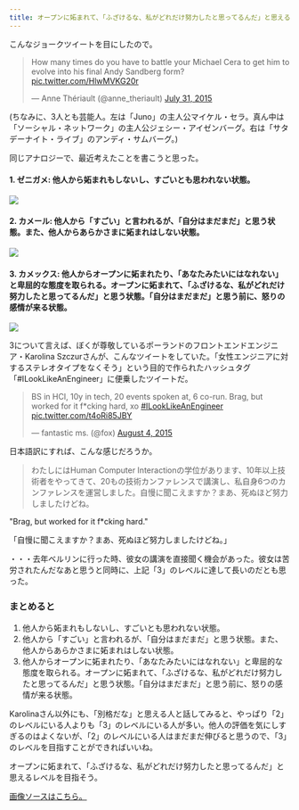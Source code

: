 ```yaml
---
title: オープンに妬まれて、「ふざけるな、私がどれだけ努力したと思ってるんだ」と思えるレベルを目指そう
---
```


こんなジョークツイートを目にしたので。

<blockquote class="twitter-tweet" lang="en"><p lang="en" dir="ltr">How many times do you have to battle your Michael Cera to get him to evolve into his final Andy Sandberg form? <a href="http://t.co/HlwMVKG20r">pic.twitter.com/HlwMVKG20r</a></p>&mdash; Anne Thériault (@anne_theriault) <a href="https://twitter.com/anne_theriault/status/627168315237134336">July 31, 2015</a></blockquote>

(ちなみに、3人とも芸能人。左は「Juno」の主人公マイケル・セラ。真ん中は「ソーシャル・ネットワーク」の主人公ジェシー・アイゼンバーグ。右は「サタデーナイト・ライブ」のアンディ・サムバーグ。)

同じアナロジーで、最近考えたことを書こうと思った。

#### 1. ゼニガメ: 他人から妬まれもしないし、すごいとも思われない状態。

![](http://chibicode.com/assets/images/jealousy/007.png)

#### 2. カメール: 他人から「すごい」と言われるが、「自分はまだまだ」と思う状態。また、他人からあらかさまに妬まれはしない状態。

![](http://chibicode.com/assets/images/jealousy/008.png)

#### 3. カメックス: 他人からオープンに妬まれたり、「あなたみたいにはなれない」と卑屈的な態度を取られる。オープンに妬まれて、「ふざけるな、私がどれだけ努力したと思ってるんだ」と思う状態。「自分はまだまだ」と思う前に、怒りの感情が来る状態。

![](http://chibicode.com/assets/images/jealousy/009.png)

3について言えば、ぼくが尊敬しているポーランドのフロントエンドエンジニア・Karolina Szczurさんが、こんなツイートをしていた。「女性エンジニアに対するステレオタイプをなくそう」という目的で作られたハッシュタグ「#ILookLikeAnEngineer」に便乗したツイートだ。

<blockquote class="twitter-tweet" data-conversation="none" lang="en"><p lang="en" dir="ltr">BS in HCI, 10y in tech, 20 events spoken at, 6 co-run. Brag, but worked for it f*cking hard, xo <a href="https://twitter.com/hashtag/ILookLikeAnEngineer?src=hash">#ILookLikeAnEngineer</a> <a href="http://t.co/t4oRi85JBY">pic.twitter.com/t4oRi85JBY</a></p>&mdash; fantastic ms. (@fox) <a href="https://twitter.com/fox/status/628499258963009536">August 4, 2015</a></blockquote>

日本語訳にすれば、こんな感じだろうか。

> わたしにはHuman Computer Interactionの学位があります、10年以上技術者をやってきて、20もの技術カンファレンスで講演し、私自身6つのカンファレンスを運営しました。自慢に聞こえますか？まあ、死ぬほど努力しましたけどね。

"Brag, but worked for it f*cking hard."

「自慢に聞こえますか？まあ、死ぬほど努力しましたけどね。」

・・・去年ベルリンに行った時、彼女の講演を直接聞く機会があった。彼女は苦労されたんだなあと思うと同時に、上記「3」のレベルに達して長いのだとも思った。

### まとめると

1. 他人から妬まれもしないし、すごいとも思われない状態。
2. 他人から「すごい」と言われるが、「自分はまだまだ」と思う状態。また、他人からあらかさまに妬まれはしない状態。
3. 他人からオープンに妬まれたり、「あなたみたいにはなれない」と卑屈的な態度を取られる。オープンに妬まれて、「ふざけるな、私がどれだけ努力したと思ってるんだ」と思う状態。「自分はまだまだ」と思う前に、怒りの感情が来る状態。

Karolinaさん以外にも、「別格だな」と思える人と話してみると、やっぱり「2」のレベルにいる人よりも「3」のレベルにいる人が多い。他人の評価を気にしすぎるのはよくないが、「2」のレベルにいる人はまだまだ伸びると思うので、「3」のレベルを目指すことができればいいね。

オープンに妬まれて、「ふざけるな、私がどれだけ努力したと思ってるんだ」と思えるレベルを目指そう。

[画像ソースはこちら。](http://www.pokemon.com/us/pokedex/)
